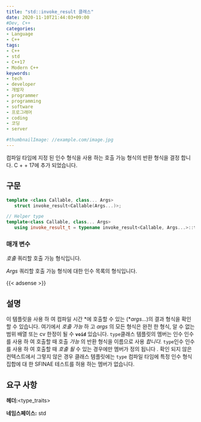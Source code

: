 ```yaml
---
title: "std::invoke_result 클래스"
date: 2020-11-10T21:44:03+09:00
#Dev, C++
categories:
- Language
- C++
tags:
- C++
- std
- C++17
- Modern C++
keywords:
- tech
- developer
- 개발자
- programmer
- programming
- software
- 프로그래머
- coding
- 코딩
- server

#thumbnailImage: //example.com/image.jpg
---
```


컴파일 타임에 지정 된 인수 형식을 사용 하는 호출 가능 형식의 반환 형식을 결정 합니다. C + + 17에 추가 되었습니다.

<!--more-->

  

## 구문

```cpp
template <class Callable, class... Args>
   struct invoke_result<Callable(Args...)>;

// Helper type
template<class Callable, class... Args>
   using invoke_result_t = typename invoke_result<Callable, Args...>::type;
```

  

  

### 매개 변수

*호출*
쿼리할 호출 가능 형식입니다.

*Args*
쿼리할 호출 가능 형식에 대한 인수 목록의 형식입니다.

  

{{< adsense >}}

## 설명

이 템플릿을 사용 하 여 컴파일 시간 *에 호출할 수 있는 (**args*...)의 결과 형식을 확인할 수 있습니다. 여기에서 *호출 가능* 하 고 *args* 의 모든 형식은 완전 한 형식, 알 수 없는 범위 배열 또는 cv 한정이 될 수 **`void`** 있습니다. `type`클래스 템플릿의 멤버는 인수 인수를 사용 하 여 호출할 때 호출 *가능* 의 반환 형식을 이름으로 사용 *합니다.* `type`인수 인수를 사용 하 여 호출할 때 *호출 될* 수 있는 경우에만 멤버가 정의 됩니다 *.* 확인 되지 않은 컨텍스트에서 그렇지 않은 경우 클래스 템플릿에는 `type` 컴파일 타임에 특정 인수 형식 집합에 대 한 SFINAE 테스트를 허용 하는 멤버가 없습니다.

  

  

## 요구 사항

**헤더:**<type_traits>

**네임스페이스:** std